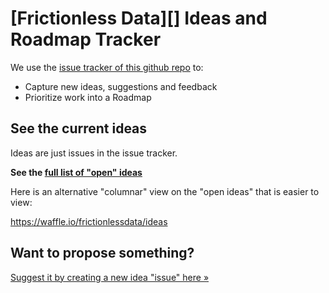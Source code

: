 # [Frictionless Data][] Ideas and Roadmap Tracker

We use the [issue tracker of this github repo][issues] to:

* Capture new ideas, suggestions and feedback
* Prioritize work into a Roadmap

[roadmap]: http://frictionlessdata.io/community/roadmap/
[issues]: https://github.com/frictionlessdata/ideas/issues
[ckan]: http://frictionlessdata.io/

## See the current ideas

Ideas are just issues in the issue tracker.

**See the [full list of "open" ideas][issues]**

Here is an alternative "columnar" view on the "open ideas" that is easier to view:

https://waffle.io/frictionlessdata/ideas

## Want to propose something?

[Suggest it by creating a new idea "issue" here &raquo;](https://github.com/ckan/ideas-and-roadmap/issues/new)


